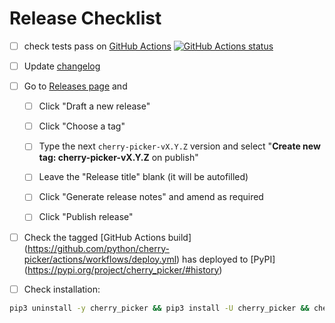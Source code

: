 # Release Checklist

- [ ] check tests pass on [GitHub Actions](https://github.com/python/cherry-picker/actions)
      [![GitHub Actions status](https://github.com/python/cherry-picker/actions/workflows/main.yml/badge.svg)](https://github.com/python/cherry-picker/actions/workflows/main.yml)

- [ ] Update [changelog](https://github.com/python/cherry-picker#changelog)

- [ ] Go to [Releases page](https://github.com/python/cherry-picker/releases) and

  - [ ] Click "Draft a new release"

  - [ ] Click "Choose a tag"

  - [ ] Type the next `cherry-picker-vX.Y.Z` version and select "**Create new tag: cherry-picker-vX.Y.Z** on publish"

  - [ ] Leave the "Release title" blank (it will be autofilled)

  - [ ] Click "Generate release notes" and amend as required

  - [ ] Click "Publish release"

- [ ] Check the tagged [GitHub Actions build] (https://github.com/python/cherry-picker/actions/workflows/deploy.yml)
      has deployed to [PyPI] (https://pypi.org/project/cherry_picker/#history)

- [ ] Check installation:

```bash
pip3 uninstall -y cherry_picker && pip3 install -U cherry_picker && cherry_picker --version
```
